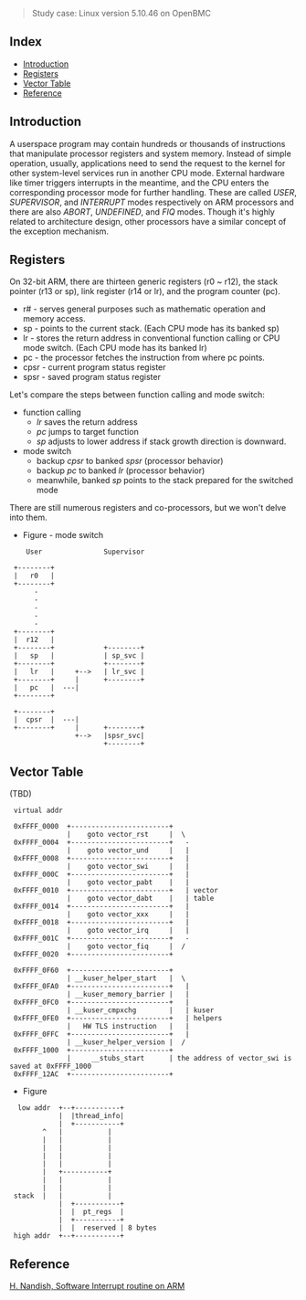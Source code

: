 > Study case: Linux version 5.10.46 on OpenBMC

## Index

- [Introduction](#introduction)
- [Registers](#registers)
- [Vector Table](#vector-table)
- [Reference](#reference)

## <a name="introduction"></a> Introduction

A userspace program may contain hundreds or thousands of instructions that manipulate processor registers and system memory. 
Instead of simple operation, usually, applications need to send the request to the kernel for other system-level services run in another CPU mode. 
External hardware like timer triggers interrupts in the meantime, and the CPU enters the corresponding processor mode for further handling. 
These are called _USER_, _SUPERVISOR_, and _INTERRUPT_ modes respectively on ARM processors and there are also _ABORT_, _UNDEFINED_, and _FIQ_ modes. 
Though it's highly related to architecture design, other processors have a similar concept of the exception mechanism.

## <a name="registers"></a> Registers

On 32-bit ARM, there are thirteen generic registers (r0 ~ r12), the stack pointer (r13 or sp), link register (r14 or lr), and the program counter (pc).
- r# - serves general purposes such as mathematic operation and memory access.
- sp - points to the current stack. (Each CPU mode has its banked sp)
- lr - stores the return address in conventional function calling or CPU mode switch. (Each CPU mode has its banked lr)
- pc - the processor fetches the instruction from where pc points.
- cpsr - current program status register
- spsr - saved program status register

Let's compare the steps between function calling and mode switch:
- function calling
  - _lr_ saves the return address 
  - _pc_ jumps to target function
  - _sp_ adjusts to lower address if stack growth direction is downward.
- mode switch
  - backup _cpsr_ to banked _spsr_ (processor behavior)
  - backup _pc_ to banked _lr_ (processor behavior)
  - meanwhile, banked _sp_ points to the stack prepared for the switched mode

There are still numerous registers and co-processors, but we won't delve into them.

- Figure - mode switch

```
    User               Supervisor
                                 
 +--------+                      
 |   r0   |                      
 +--------+                      
      -                          
      -                          
      -                          
      -                          
      -                          
 +--------+                      
 |  r12   |                      
 +--------+            +--------+
 |   sp   |            | sp_svc |
 +--------+            +--------+
 |   lr   |     +-->   | lr_svc |
 +--------+     |      +--------+
 |   pc   |  ---|                
 +--------+                      
                                 
 +--------+                      
 |  cpsr  |  ---|                
 +--------+     |      +--------+
                +-->   |spsr_svc|
                       +--------+
```

## <a name="vector-table"></a> Vector Table

(TBD)

```                                                                                                                      
 virtual addr                                                                             
                                                                                          
 0xFFFF_0000  +------------------------+                                                  
              |    goto vector_rst     |  \                                               
 0xFFFF_0004  +------------------------+   -                                              
              |    goto vector_und     |   |                                              
 0xFFFF_0008  +------------------------+   |                                              
              |    goto vector_swi     |   |                                              
 0xFFFF_000C  +------------------------+   |                                              
              |    goto vector_pabt    |   |                                              
 0xFFFF_0010  +------------------------+   | vector                                       
              |    goto vector_dabt    |   | table                                        
 0xFFFF_0014  +------------------------+   |                                              
              |    goto vector_xxx     |   |                                              
 0xFFFF_0018  +------------------------+   |                                              
              |    goto vector_irq     |   |                                              
 0xFFFF_001C  +------------------------+   -                                              
              |    goto vector_fiq     |  /                                               
 0xFFFF_0020  +------------------------+                                                  
                                                                                          
 0xFFFF_0F60  +------------------------+                                                  
              | __kuser_helper_start   |  \                                               
 0xFFFF_0FA0  +------------------------+   |                                              
              | __kuser_memory_barrier |   |                                              
 0xFFFF_0FC0  +------------------------+   |                                              
              | __kuser_cmpxchg        |   | kuser                                        
 0xFFFF_0FE0  +------------------------+   | helpers                                      
              |   HW TLS instruction   |   |                                              
 0xFFFF_0FFC  +------------------------+   |                                              
              | __kuser_helper_version |  /                                               
 0xFFFF_1000  +------------------------+                                                  
              |     __stubs_start      | the address of vector_swi is saved at 0xFFFF_1000
 0xFFFF_12AC  +------------------------+                                                                 
```

- Figure

```
  low addr  +--+-----------+        
            |  |thread_info|        
            |  +-----------+        
        ^   |           |           
        |   |           |           
        |   |           |           
        |   |           |           
        |   |           |           
        |   +-----------+           
        |   |           |           
        |   |           |           
 stack  |   |           |           
            |  +-----------+        
            |  |  pt_regs  |        
            |  +-----------+        
            |  |  reserved | 8 bytes
 high addr  +--+-----------+        
```

## <a name="reference"></a> Reference

[H. Nandish, Software Interrupt routine on ARM](https://lnxblog.github.io/2019/07/06/swi-routine-arm.html)



